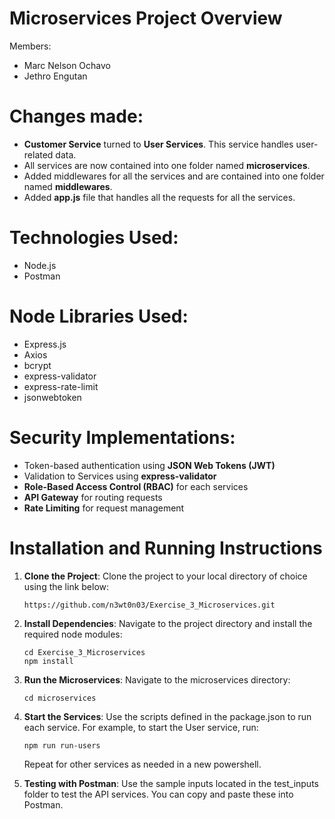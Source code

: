 # Microservices Project Overview

Members:

- Marc Nelson Ochavo
- Jethro Engutan

# Changes made:

- **Customer Service** turned to **User Services**. This service handles user-related data.
- All services are now contained into one folder named **microservices**.
- Added middlewares for all the services and are contained into one folder named **middlewares**.
- Added **app.js** file that handles all the requests for all the services.

# Technologies Used:

- Node.js
- Postman

# Node Libraries Used:

- Express.js
- Axios
- bcrypt
- express-validator
- express-rate-limit
- jsonwebtoken

# Security Implementations:

- Token-based authentication using **JSON Web Tokens (JWT)**
- Validation to Services using **express-validator**
- **Role-Based Access Control (RBAC)** for each services
- **API Gateway** for routing requests
- **Rate Limiting** for request management

# Installation and Running Instructions

1. **Clone the Project**: Clone the project to your local directory of choice using the link below:

   ```
   https://github.com/n3wt0n03/Exercise_3_Microservices.git

   ```

2. **Install Dependencies**: Navigate to the project directory and install the required node modules:

   ```
   cd Exercise_3_Microservices
   npm install
   ```

3. **Run the Microservices**: Navigate to the microservices directory:

   ```
   cd microservices
   ```

4. **Start the Services**: Use the scripts defined in the package.json to run each service. For example, to start the User service, run:

   ```
   npm run run-users
   ```

   Repeat for other services as needed in a new powershell.

5. **Testing with Postman**: Use the sample inputs located in the test_inputs folder to test the API services. You can copy and paste these into Postman.
